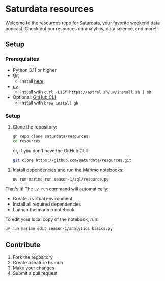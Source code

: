 # Saturdata resources

Welcome to the resources repo for [Saturdata](https://saturdata.github.io), your favorite weekend data podcast. Check out our resources on analytics, data science, and more!

## Setup

### Prerequisites

- Python 3.11 or higher
- [Git](https://git-scm.com/)
  - Install [here](https://git-scm.com/downloads)
- [uv](https://docs.astral.sh/uv/)
  - Install with `curl -LsSf https://astral.sh/uv/install.sh | sh`
- Optional: [GitHub CLI](https://cli.github.com/)
  - Install with `brew install gh`

### Setup

1. Clone the repository:
   ```bash
   gh repo clone saturdata/resources
   cd resources
   ```

   or, if you don't have the GitHub CLI:
   ```bash
   git clone https://github.com/saturdata/resources.git
   ```

1. Install dependencies and run the [Marimo](https://marimo.io/) notebooks:
   ```bash
   uv run marimo run season-1/sql/resource.py
   ```

That's it! The `uv run` command will automatically:
- Create a virtual environment
- Install all required dependencies
- Launch the marimo notebook

To edit your local copy of the notebook, run:
   ```bash
   uv run marimo edit season-1/analytics_basics.py
   ```

## Contribute

1. Fork the repository
2. Create a feature branch
3. Make your changes
4. Submit a pull request
